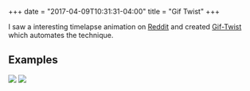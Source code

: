 +++
date = "2017-04-09T10:31:31-04:00"
title = "Gif Twist"
+++

I saw a interesting timelapse animation on [Reddit](https://www.reddit.com/r/gifs/comments/4xdfa9/timescape_halls_harbour_nova_scotia/) and created [Gif-Twist](https://github.com/davidhampgonsalves/Gif-Twist) which automates the technique.

## Examples

<img src="https://github.com/davidhampgonsalves/gif-twist/raw/master/examples/m&m.gif" style="width\: 800px" class="center plain"/>
<img src="https://github.com/davidhampgonsalves/gif-twist/raw/master/examples/dubai.gif" style="width\: 800px" class="center plain"/>

